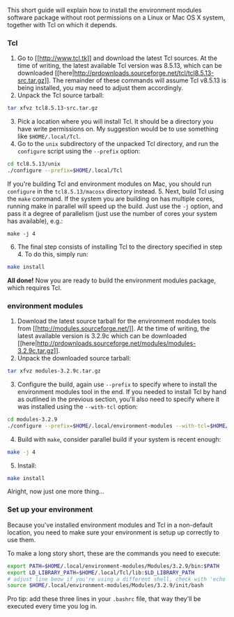 This short guide will explain how to install the environment modules software package without root permissions on a Linux or Mac OS X system, together with Tcl on which it depends.

### Tcl

1. Go to [[http://www.tcl.tk]] and download the latest Tcl sources. 
At the time of writing, the latest available Tcl version was 8.5.13, which can be downloaded [[here|http://prdownloads.sourceforge.net/tcl/tcl8.5.13-src.tar.gz]]. The remainder of these commands will assume Tcl v8.5.13 is being installed, you may need to adjust them accordingly.
2. Unpack the Tcl source tarball:
```bash
tar xfvz tcl8.5.13-src.tar.gz
```
3. Pick a location where you will install Tcl. It should be a directory you have write permissions on.
My suggestion would be to use something like `$HOME/.local/Tcl`.
4. Go to the `unix` subdirectory of the unpacked Tcl directory, and run the `configure` script using the `--prefix` option:
```bash
cd tcl8.5.13/unix
./configure --prefix=$HOME/.local/Tcl
```
If you're building Tcl and environment modules on Mac, you should run `configure` in the `tcl8.5.13/macosx` directory instead.
5. Next, build Tcl using the `make` command. If the system you are building on has multiple cores, running make in parallel will speed up the build. Just use the `-j` option, and pass it a degree of parallelism (just use the number of cores your system has available), e.g.:
```
make -j 4
```
6. The final step consists of installing Tcl to the directory specified in step 4. To do this, simply run:
```bash
make install
```
**All done!** Now you are ready to build the environment modules package, which requires Tcl.

### environment modules

1. Download the latest source tarball for the environment modules tools from [[http://modules.sourceforge.net/]]. At the time of writing, the latest available version is 3.2.9c which can be downloaded [[here|http://prdownloads.sourceforge.net/modules/modules-3.2.9c.tar.gz]].
2. Unpack the downloaded source tarball:
```bash
tar xfvz modules-3.2.9c.tar.gz 
```
3. Configure the build, again use `--prefix` to specify where to install the environment modules tool in the end. If you needed to install Tcl by hand as outlined in the previous section, you'll also need to specify where it was installed using the `--with-tcl` option:
```bash
cd modules-3.2.9
./configure --prefix=$HOME/.local/environment-modules --with-tcl=$HOME/.local/Tcl/lib 
```
4. Build with `make`, consider parallel build if your system is recent enough:
```bash
make -j 4
```
5. Install:
```bash
make install
```

Alright, now just one more thing...

### Set up your environment

Because you've installed environment modules and Tcl in a non-default location, you need to make sure your environment is setup up correctly to use them.

To make a long story short, these are the commands you need to execute:

```bash
export PATH=$HOME/.local/environment-modules/Modules/3.2.9/bin:$PATH
export LD_LIBRARY_PATH=$HOME/.local/Tcl/lib:$LD_LIBRARY_PATH
# adjust line beow if you're using a different shell, check with 'echo $SHELL'
source $HOME/.local/environment-modules/Modules/3.2.9/init/bash
```

Pro tip: add these three lines in your `.bashrc` file, that way they'll be executed every time you log in.